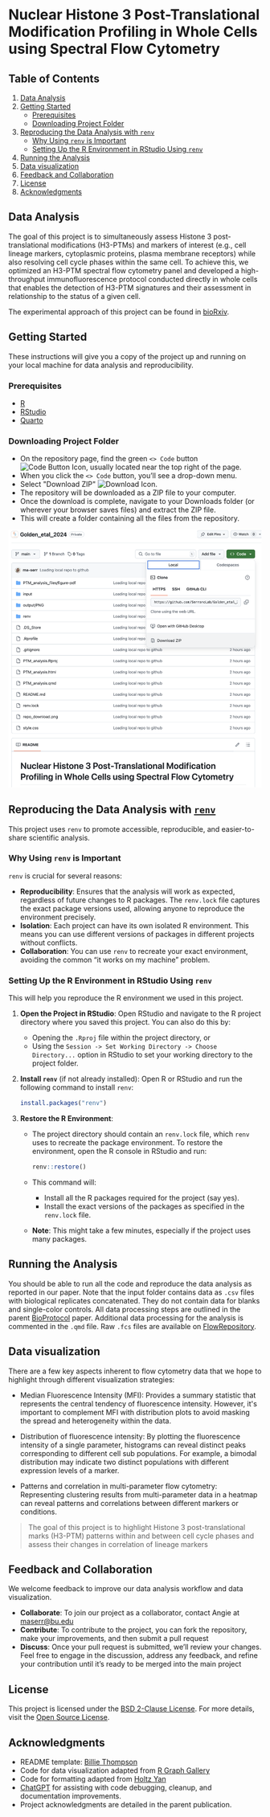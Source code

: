 # Nuclear Histone 3 Post-Translational Modification Profiling in Whole Cells using Spectral Flow Cytometry

## Table of Contents

1.  [Data Analysis](#data-analysis)
2.  [Getting Started](#getting-started)
    -   [Prerequisites](#prerequisites)
    -   [Downloading Project Folder](#downloading-project-folder)
3.  [Reproducing the Data Analysis with `renv`](#reproducing-the-data-analysis-with-renv)
    -   [Why Using `renv` is Important](#why-using-renv-is-important)
    -   [Setting Up the R Environment in RStudio Using `renv`](#setting-up-the-r-environment-in-rstudio-using-renv)
4.  [Running the Analysis](#running-the-analysis)
5.  [Data visualization](#data-visualization)
6.  [Feedback and Collaboration](#feedback-and-collaboration)
7.  [License](#license)
8.  [Acknowledgments](#acknowledgments)

## Data Analysis

The goal of this project is to simultaneously assess Histone 3 post-translational modifications (H3-PTMs) and markers of interest (e.g., cell lineage markers, cytoplasmic proteins, plasma membrane receptors) while also resolving cell cycle phases within the same cell. To achieve this, we optimized an H3-PTM spectral flow cytometry panel and developed a high-throughput immunofluorescence protocol conducted directly in whole cells that enables the detection of H3-PTM signatures and their assessment in relationship to the status of a given cell.

The experimental approach of this project can be found in [bioRxiv](https://www.biorxiv.org/).

## Getting Started

These instructions will give you a copy of the project up and running on your local machine for data analysis and reproducibility.

### Prerequisites 

-   [R](https://cran.r-project.org/)
-   [RStudio](https://rstudio.com/products/rstudio/download/)
-   [Quarto](https://quarto.org/docs/get-started/)

### Downloading Project Folder

-   On the repository page, find the green `<> Code` button ![Code Button Icon](https://img.icons8.com/material-rounded/16/000000/code.png), usually located near the top right of the page.
-   When you click the `<> Code` button, you’ll see a drop-down menu.
-   Select "Download ZIP" ![Download Icon](https://img.icons8.com/material-outlined/16/000000/download-2.png).
-   The repository will be downloaded as a ZIP file to your computer.
-   Once the download is complete, navigate to your Downloads folder (or wherever your browser saves files) and extract the ZIP file.
-   This will create a folder containing all the files from the repository.

![Screenshot of the repo](repo_download.png)

## Reproducing the Data Analysis with [`renv`](https://rstudio.github.io/renv/) 

This project uses `renv` to promote accessible, reproducible, and easier-to-share scientific analysis.

### Why Using `renv` is Important

`renv` is crucial for several reasons:

-   **Reproducibility**: Ensures that the analysis will work as expected, regardless of future changes to R packages. The `renv.lock` file captures the exact package versions used, allowing anyone to reproduce the environment precisely.
-   **Isolation**: Each project can have its own isolated R environment. This means you can use different versions of packages in different projects without conflicts.
-   **Collaboration**: You can use `renv` to recreate your exact environment, avoiding the common “it works on my machine” problem.

### Setting Up the R Environment in RStudio Using `renv`

This will help you reproduce the R environment we used in this project.

1.  **Open the Project in RStudio**: Open RStudio and navigate to the R project directory where you saved this project. You can also do this by:

    -   Opening the `.Rproj` file within the project directory, or
    -   Using the `Session -> Set Working Directory -> Choose Directory...` option in RStudio to set your working directory to the project folder.

2.  **Install `renv`** (if not already installed): Open R or RStudio and run the following command to install `renv`:

    ``` r
    install.packages("renv")
    ```

3.  **Restore the R Environment**:

    -   The project directory should contain an `renv.lock` file, which `renv` uses to recreate the package environment. To restore the environment, open the R console in RStudio and run:

        ``` r
        renv::restore()
        ```

    -   This command will:

        -   Install all the R packages required for the project (say yes).
        -   Install the exact versions of the packages as specified in the `renv.lock` file.

    -   **Note**: This might take a few minutes, especially if the project uses many packages.

## Running the Analysis 

You should be able to run all the code and reproduce the data analysis as reported in our paper. Note that the input folder contains data as `.csv` files with biological replicates concatenated. They do not contain data for blanks and single-color controls. All data processing steps are outlined in the parent [BioProtocol](https://bio-protocol.org/en) paper. Additional data processing for the analysis is commented in the `.qmd` file. Raw `.fcs` files are available on [FlowRepository](http://flowrepository.org/).

## Data visualization

There are a few key aspects inherent to flow cytometry data that we hope to highlight through different visualization strategies:

-   Median Fluorescence Intensity (MFI): Provides a summary statistic that represents the central tendency of fluorescence intensity. However, it's important to complement MFI with distribution plots to avoid masking the spread and heterogeneity within the data.

-   Distribution of fluorescence intensity: By plotting the fluorescence intensity of a single parameter, histograms can reveal distinct peaks corresponding to different cell sub populations. For example, a bimodal distribution may indicate two distinct populations with different expression levels of a marker.

-   Patterns and correlation in multi-parameter flow cytometry: Representing clustering results from multi-parameter data in a heatmap can reveal patterns and correlations between different markers or conditions.

> The goal of this project is to highlight Histone 3 post-translational marks (H3-PTM) patterns within and between cell cycle phases and assess their changes in correlation of lineage markers

## Feedback and Collaboration

We welcome feedback to improve our data analysis workflow and data visualization.

-   **Collaborate**: To join our project as a collaborator, contact Angie at [maserr\@bu.edu](mailto:maserr@bu.edu) 
-   **Contribute**: To contribute to the project, you can fork the repository, make your improvements, and then submit a pull request
-   **Discuss**: Once your pull request is submitted, we’ll review your changes. Feel free to engage in the discussion, address any feedback, and refine your contribution until it’s ready to be merged into the main project

## License 

This project is licensed under the [BSD 2-Clause License](LICENSE). For more details, visit the [Open Source License](https://opensource.org/license/bsd-2-clause).

## Acknowledgments

-   README template: [Billie Thompson](https://github.com/PurpleBooth)
-   Code for data visualization adapted from [R Graph Gallery](https://r-graph-gallery.com/)
-   Code for formatting adapted from [Holtz Yan](https://github.com/holtzy)
-   [ChatGPT](https://openai.com) for assisting with code debugging, cleanup, and documentation improvements.
-   Project acknowledgments are detailed in the parent publication.
